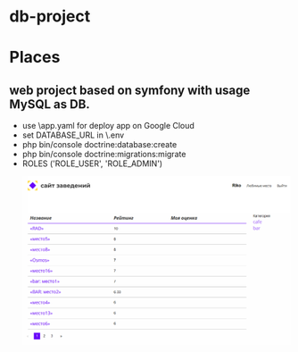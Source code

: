 # db-project
 
<h1>Places</h1>

<h2>web project based on symfony with usage MySQL as DB.</h2>
<ul>
<li>use \app.yaml for deploy app on Google Cloud

<li>set DATABASE_URL in \.env
<li>php bin/console doctrine:database:create
<li>php bin/console doctrine:migrations:migrate
<li>ROLES ('ROLE_USER', 'ROLE_ADMIN')
 
![Иллюстрация к проекту](https://github.com/saintriko/db-project/blob/master/places.PNG)
